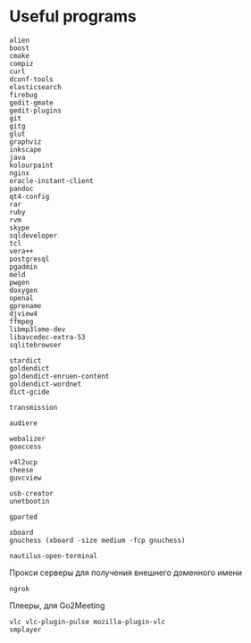 # Useful programs

    alien
    boost
    cmake
    compiz
    curl
    dconf-tools
    elasticsearch
    firebug
    gedit-gmate
    gedit-plugins
    git
    gitg
    glut
    graphviz
    inkscape
    java
    kolourpaint
    nginx
    oracle-instant-client
    pandoc
    qt4-config
    rar
    ruby
    rvm
    skype
    sqldeveloper
    tcl
    vera++
    postgresql
    pgadmin
    meld
    pwgen
    doxygen
    openal
    gprename
    djview4
    ffmpeg
    libmp3lame-dev
    libavcodec-extra-53
    sqlitebrowser

    stardict
    goldendict
    goldendict-enruen-content
    goldendict-wordnet
    dict-gcide

    transmission

    audiere

    webalizer
    goaccess

    v4l2ucp
    cheese
    guvcview

    usb-creator
    unetbootin

    gparted

    xboard
    gnuchess (xboard -size medium -fcp gnuchess)

    nautilus-open-terminal

Прокси серверы для получения внешнего доменного имени

    ngrok

Плееры, для Go2Meeting

    vlc vlc-plugin-pulse mozilla-plugin-vlc
    smplayer
